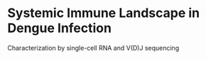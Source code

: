 # Systemic Immune Landscape in Dengue Infection
Characterization by single-cell RNA and V(D)J sequencing
